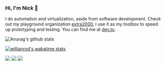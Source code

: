 ### Hi, I'm Nick 👋

I do automation and virtualization, aside from software development. Check out my playground organization [extra2000](https://github.com/extra2000), I use it as my toolbox to speed up prototyping and testing. You can find me at [dev.to](https://dev.to/nikaizuddin).

![Anurag's github stats](https://github-readme-stats.vercel.app/api?username=nikAizuddin&theme=graywhite&show_icons=true&count_private=true&custom_title=GitHub%20Stats&hide_border=true)

[![willianrod's wakatime stats](https://github-readme-stats.vercel.app/api/wakatime?username=nikAizuddin&theme=graywhite&hide_border=true)](https://github.com/anuraghazra/github-readme-stats)

![](https://img.shields.io/badge/OS-GNU/Linux-informational?style=flat&logo=linux&logoColor=white&color=1182c2)
![](https://img.shields.io/badge/Tools-SaltStack-informational?style=flat&logo=saltstack&logoColor=white&color=1182c2)
![](https://img.shields.io/badge/Tools-Vagrant-informational?style=flat&logo=vagrant&logoColor=white&color=1182c2)

<!--
**nikAizuddin/nikAizuddin** is a ✨ _special_ ✨ repository because its `README.md` (this file) appears on your GitHub profile.

Here are some ideas to get you started:

- 🔭 I’m currently working on ...
- 🌱 I’m currently learning ...
- 👯 I’m looking to collaborate on ...
- 🤔 I’m looking for help with ...
- 💬 Ask me about ...
- 📫 How to reach me: ...
- 😄 Pronouns: ...
- ⚡ Fun fact: ...
-->
